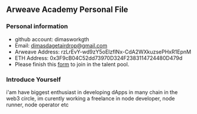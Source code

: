## Arweave Academy Personal File

### Personal information

- github account: dimasworkgth
- Email: dimasdagetairdrop@gmail.com
- Arweave Address: rzLrEvY-wd9zY5oEIzflNx-CdA2WXkuzsePHxR1EpnM
- ETH Address: 0x3F9cB04C52dd73970D324F2383114724480D479d
- Please finish this [form](https://docs.google.com/forms/d/e/1FAIpQLSfWA5fIIcBgmRppm3jNz5vmf9Mai_QMVil-2pO4r7YKn_Zhtw/viewform?usp=sf_link) to join in the talent pool.

### Introduce Yourself
 i'am have biggest enthusiast in developing dApps in many chain in the web3 circle, im curently working a freelance in node developer, node runner, node operator etc
